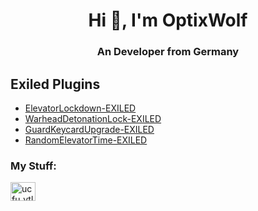 <h1 align="center">Hi 👋, I'm OptixWolf</h1>
<h3 align="center">An Developer from Germany</h3>


## Exiled Plugins
- [ElevatorLockdown-EXILED](https://github.com/OptixWolf/ElevatorLockdown-EXILED)
- [WarheadDetonationLock-EXILED](https://github.com/OptixWolf/WarheadDetonationLock-EXILED)
- [GuardKeycardUpgrade-EXILED](https://github.com/OptixWolf/GuardKeycardUpgrade-EXILED)
- [RandomElevatorTime-EXILED](https://github.com/OptixWolf/RandomElevatorTime-EXILED)

<h3 align="left">My Stuff:</h3>
<p align="left">
<a href="https://www.youtube.com/channel/UCfU_vTlfdNQHZuR8g-TdG3w" target="blank"><img align="center" src="https://raw.githubusercontent.com/rahuldkjain/github-profile-readme-generator/master/src/images/icons/Social/youtube.svg" alt="ucfu_vtlfdnqhzur8g-tdg3w" height="30" width="40" /></a>
</p>
